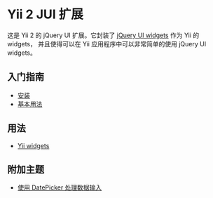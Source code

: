 Yii 2 JUI 扩展
=======================

这是 Yii 2 的 jQuery UI 扩展。它封装了 [jQuery UI widgets](http://jqueryui.com/) 作为 Yii 的 widgets，
并且使得可以在 Yii 应用程序中可以非常简单的使用 jQuery UI widgets。

入门指南
---------------

* [安装](installation.md)
* [基本用法](basic-usage.md)

用法
----- 

* [Yii widgets](usage-widgets.md)


附加主题
-----------------

* [使用 DatePicker 处理数据输入](topics-date-picker.md)
